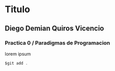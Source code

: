 # Titulo
## Diego Demian Quiros Vicencio 
### Practica 0 / Paradigmas de Programacion
lorem ipsum
```c
$git add .
```
